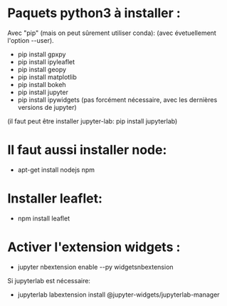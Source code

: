 # Paquets python3 à installer :

Avec "pip" (mais on peut sûrement utiliser conda):
(avec évetuellement l'option --user).

- pip install gpxpy
- pip install ipyleaflet
- pip install geopy
- pip install matplotlib
- pip install bokeh
- pip install jupyter
- pip install ipywidgets (pas forcément nécessaire, avec les dernières
                        versions de jupyter)

(il faut peut être installer jupyter-lab: pip install jupyterlab)

# Il faut aussi installer node:

- apt-get install nodejs npm

# Installer leaflet:

- npm install leaflet

# Activer l'extension widgets :

- jupyter nbextension enable --py widgetsnbextension

Si jupyterlab est nécessaire:
- jupyterlab labextension install @jupyter-widgets/jupyterlab-manager

